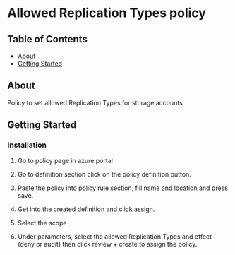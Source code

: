 # Allowed Replication Types policy

## Table of Contents

- [About](#about)
- [Getting Started](#getting_started)

## About <a name = "about"></a>

Policy to set allowed Replication Types for storage accounts

## Getting Started <a name = "getting_started"></a>

### Installation

1. Go to policy page in azure portal

2. Go to definition section click on the policy definition button.

3. Paste the policy into policy rule section, fill name and location and press save.

4. Get into the created definition and click assign.

5. Select the scope 

6. Under parameters, select the allowed Replication Types and effect (deny or audit) then click review + create to assign the policy.
